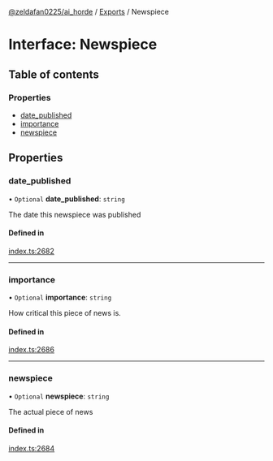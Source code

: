 [@zeldafan0225/ai_horde](../README.md) / [Exports](../modules.md) / Newspiece

# Interface: Newspiece

## Table of contents

### Properties

- [date\_published](Newspiece.md#date_published)
- [importance](Newspiece.md#importance)
- [newspiece](Newspiece.md#newspiece)

## Properties

### date\_published

• `Optional` **date\_published**: `string`

The date this newspiece was published

#### Defined in

[index.ts:2682](https://github.com/ZeldaFan0225/ai_horde/blob/79ac96e/index.ts#L2682)

___

### importance

• `Optional` **importance**: `string`

How critical this piece of news is.

#### Defined in

[index.ts:2686](https://github.com/ZeldaFan0225/ai_horde/blob/79ac96e/index.ts#L2686)

___

### newspiece

• `Optional` **newspiece**: `string`

The actual piece of news

#### Defined in

[index.ts:2684](https://github.com/ZeldaFan0225/ai_horde/blob/79ac96e/index.ts#L2684)

